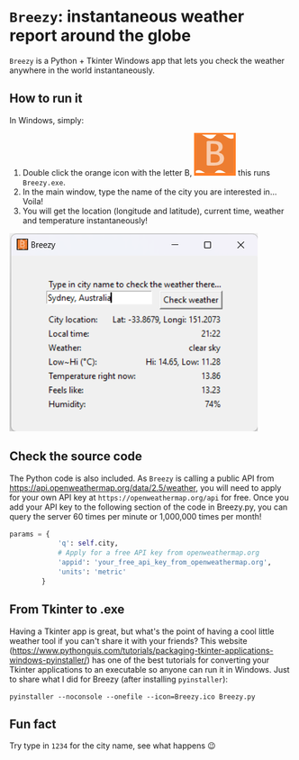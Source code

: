 # `Breezy`: instantaneous weather report around the globe

`Breezy` is a Python + Tkinter Windows app that lets you check the weather anywhere in the world instantaneously.

## How to run it
In Windows, simply:
1) Double click the orange icon with the letter B, ![Icon of Breezy](doc/Breezy_icon.png) this runs `Breezy.exe`.
2) In the main window, type the name of the city you are interested in... Voila!
3) You will get the location (longitude and latitude), current time, weather and temperature instantaneously!
   
![Window example of Breezy](doc/Breezy_window.png)

## Check the source code
The Python code is also included. As `Breezy` is calling a public API from https://api.openweathermap.org/data/2.5/weather, you will need to apply for your own API key at `https://openweathermap.org/api` for free. Once you add your API key to the following section of the code in Breezy.py, you can query the server 60 times per minute or 1,000,000 times per month!

```python
params = {
            'q': self.city,
            # Apply for a free API key from openweathermap.org
            'appid': 'your_free_api_key_from_openweathermap.org',
            'units': 'metric'
        }
```
## From Tkinter to .exe
Having a Tkinter app is great, but what's the point of having a cool little weather tool if you can't share it with your friends? This website (https://www.pythonguis.com/tutorials/packaging-tkinter-applications-windows-pyinstaller/) has one of the best tutorials for converting your Tkinter applications to an executable so anyone can run it in Windows. Just to share what I did for Breezy (after installing `pyinstaller`):

```
pyinstaller --noconsole --onefile --icon=Breezy.ico Breezy.py
```

## Fun fact
Try type in `1234` for the city name, see what happens 😉
